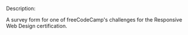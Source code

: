 Description:

A survey form for one of freeCodeCamp's challenges for the Responsive Web Design certification.